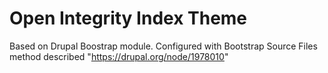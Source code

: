 Open Integrity Index Theme
==========================

Based on Drupal Boostrap module.
Configured with Bootstrap Source Files method described "https://drupal.org/node/1978010"